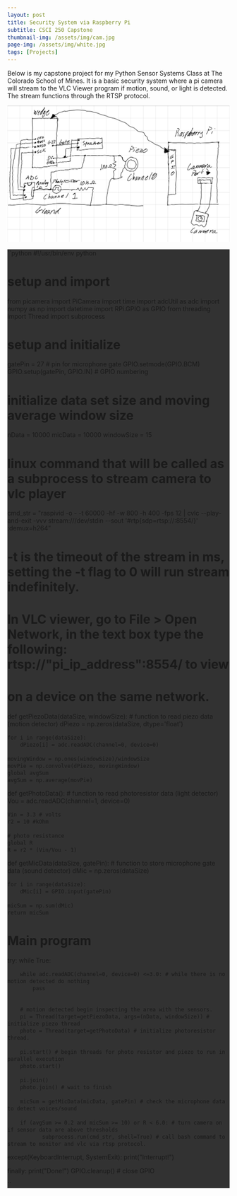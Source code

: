 ```yaml
---
layout: post
title: Security System via Raspberry Pi
subtitle: CSCI 250 Capstone
thumbnail-img: /assets/img/cam.jpg
page-img: /assets/img/white.jpg
tags: [Projects]
---
```


Below is my capstone project for my Python Sensor Systems Class at The Colorado School of Mines. It is a basic security system where a pi camera will stream to the VLC Viewer program if motion, sound, or light is detected. The stream functions through the RTSP protocol. 

![Schematic](/assets/img/schematic.jpg)


<div style="background-color: rgb(50, 50, 50);">
    
``python
#!/usr/bin/env python

# setup and import
from picamera import PiCamera
import time
import adcUtil as adc
import numpy as np
import datetime
import RPi.GPIO as GPIO
from threading import Thread
import subprocess

# setup and initialize
gatePin = 27 # pin for microphone gate
GPIO.setmode(GPIO.BCM)
GPIO.setup(gatePin, GPIO.IN) # GPIO numbering

# initialize data set size and moving average window size
nData = 10000
micData = 10000
windowSize = 15

# linux command that will be called as a subprocess to stream camera to vlc player
cmd_str = "raspivid -o - -t 60000 -hf -w 800 -h 400 -fps 12 | cvlc --play-and-exit -vvv stream:///dev/stdin --sout '#rtp{sdp=rtsp://:8554/}' :demux=h264"

# -t is the timeout of the stream in ms, setting the -t flag to 0 will run stream indefinitely. 
# In VLC viewer, go to File > Open Network, in the text box type the following: rtsp://"pi_ip_address":8554/ to view
# on a device on the same network.




def getPiezoData(dataSize, windowSize): # function to read piezo data (motion detector)
    dPiezo = np.zeros(dataSize, dtype='float')
    
    for i in range(dataSize):
        dPiezo[i] = adc.readADC(channel=0, device=0)
    
    movingWindow = np.ones(windowSize)/windowSize
    movPie = np.convolve(dPiezo, movingWindow)
    global avgSum
    avgSum = np.average(movPie)
    





def getPhotoData(): # function to read photoresistor data (light detector)
    Vou = adc.readADC(channel=1, device=0)

    Vin = 3.3 # volts
    r2 = 10 #kOhm

    # photo resistance
    global R
    R = r2 * (Vin/Vou - 1)




def getMicData(dataSize, gatePin): # function to store microphone gate data (sound detector)
    dMic = np.zeros(dataSize)
    
    for i in range(dataSize):
        dMic[i] = GPIO.input(gatePin)
        
    micSum = np.sum(dMic)
    return micSum


# Main program
try:
    while True:

        while adc.readADC(channel=0, device=0) <=3.0: # while there is no motion detected do nothing
            pass


        # motion detected begin inspecting the area with the sensors.
        pi = Thread(target=getPiezoData, args=(nData, windowSize)) # initialize piezo thread
        photo = Thread(target=getPhotoData) # initialize photoresistor thread.

        pi.start() # begin threads for photo resistor and piezo to run in parallel execution
        photo.start()

        pi.join()
        photo.join() # wait to finish

        micSum = getMicData(micData, gatePin) # check the microphone data to detect voices/sound

        if (avgSum >= 0.2 and micSum >= 10) or R < 6.0: # turn camera on if sensor data are above thresholds
               subprocess.run(cmd_str, shell=True) # call bash command to stream to monitor and vlc via rtsp protocol.

except(KeyboardInterrupt, SystemExit):
    print("Interrupt!")

finally:
    print("Done!")
    GPIO.cleanup() # close GPIO

``
                                                       </div>
